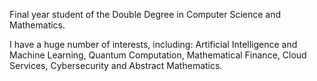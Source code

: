 Final year student of the Double Degree in Computer Science and Mathematics.

I have a huge number of interests, including: Artificial Intelligence and Machine Learning, Quantum Computation, Mathematical Finance, Cloud Services, Cybersecurity and Abstract Mathematics.

<!--
**pedrou2000/pedrou2000** is a ✨ _special_ ✨ repository because its `README.md` (this file) appears on your GitHub profile.

Here are some ideas to get you started:

- 🔭 I’m currently working on ...
- 🌱 I’m currently learning ...
- 👯 I’m looking to collaborate on ...
- 🤔 I’m looking for help with ...
- 💬 Ask me about ...
- 📫 How to reach me: ...
- 😄 Pronouns: ...
- ⚡ Fun fact: ...
-->
